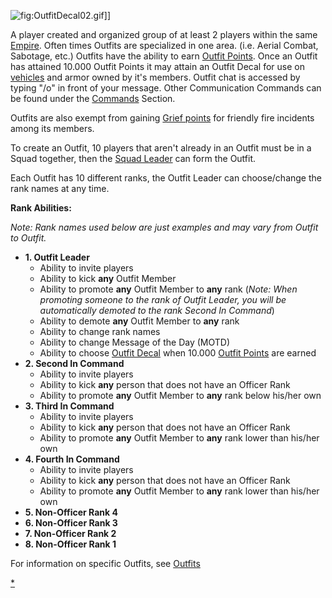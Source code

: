 ![](OutfitDecal02.md.gif "fig:OutfitDecal02.gif")\]\]

A player created and organized group of at least 2 players within the
same [Empire](Empire.md). Often times Outfits are specialized in
one area. (i.e. Aerial Combat, Sabotage, etc.) Outfits have the ability
to earn [Outfit Points](Outfit_Points.md). Once an Outfit has
attained 10.000 Outfit Points it may attain an Outfit Decal for use on
[vehicles](Vehicle.md) and armor owned by it's members. Outfit
chat is accessed by typing "/o" in front of your message. Other
Communication Commands can be found under the
[Commands](Commands.md) Section.

Outfits are also exempt from gaining [Grief
points](Grief_points.md) for friendly fire incidents among its
members.

To create an Outfit, 10 players that aren't already in an Outfit must be
in a Squad together, then the [Squad Leader](Squad_Leader.md)
can form the Outfit.

Each Outfit has 10 different ranks, the Outfit Leader can choose/change
the rank names at any time.

**Rank Abilities:**

_Note: Rank names used below are just examples and may vary from Outfit
to Outfit._

- **1. Outfit Leader**
  - Ability to invite players
  - Ability to kick **any** Outfit Member
  - Ability to promote **any** Outfit Member to **any** rank (_Note:
    When promoting someone to the rank of Outfit Leader, you will be
    automatically demoted to the rank Second In Command_)
  - Ability to demote **any** Outfit Member to **any** rank
  - Ability to change rank names
  - Ability to change Message of the Day (MOTD)
  - Ability to choose [Outfit Decal](Outfit_Decal.md) when
    10.000 [Outfit Points](Outfit_Points.md) are earned
- **2. Second In Command**
  - Ability to invite players
  - Ability to kick **any** person that does not have an Officer
    Rank
  - Ability to promote **any** Outfit Member to **any** rank below
    his/her own
- **3. Third In Command**
  - Ability to invite players
  - Ability to kick **any** person that does not have an Officer
    Rank
  - Ability to promote **any** Outfit Member to **any** rank lower
    than his/her own
- **4. Fourth In Command**
  - Ability to invite players
  - Ability to kick **any** person that does not have an Officer
    Rank
  - Ability to promote **any** Outfit Member to **any** rank lower
    than his/her own
- **5. Non-Officer Rank 4**
- **6. Non-Officer Rank 3**
- **7. Non-Officer Rank 2**
- **8. Non-Officer Rank 1**

For information on specific Outfits, see [Outfits](List_of_Outfits.md)

[\*](Category:Outfits.md)

